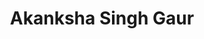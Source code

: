 ---
authid: ug-2019-asg
title: Akanksha Singh Gaur
biosmall: "When I'm not procrastinating, I like to read novels and binge shows or maybe that's how I procrastinate."
biolarge: "This 2019 batch Indorin is a bundle of sentimental soulfulness. Currently, she is deftly balancing her academics with co-Chief Editorship of 'The Articulate'. Has delusions of grandeur regarding her cooking skills."
avatar: https://img.freepik.com/free-vector/flat-design-geometric-pattern-illustration_23-2149905757.jpg?w=740&t=st=1680333977~exp=1680334577~hmac=2a093569c87642a9b3ae2dc014af60a8a5b08f9322dc04be6fa9ac48c3c9828b
twitter: 
instagram:
multiple: true
---